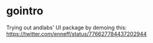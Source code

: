 # gointro
Trying out andlabs' UI package by demoing this: https://twitter.com/enneff/status/776627784437202944
